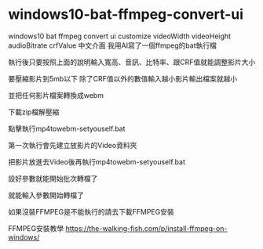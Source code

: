 # windows10-bat-ffmpeg-convert-ui
windows10 bat ffmpeg convert ui customize videoWidth videoHeight audioBitrate crfValue 中文介面
我用AI寫了一個ffmpeg的bat執行檔 

執行後只要按照上面的說明輸入寬高、音訊、比特率、跟CRF值就能調整影片大小

要壓縮影片到5mb以下 除了CRF值以外的數值輸入越小影片輸出檔案就越小

並把任何影片檔案轉換成webm

下載zip檔解壓縮

點擊執行mp4towebm-setyouself.bat

第一次執行會先建立放影片的Video資料夾

把影片放進去Video後再執行mp4towebm-setyouself.bat

設好參數就能開始批次轉檔了

就能輸入參數開始轉檔了

如果沒裝FFMPEG是不能執行的請去下載FFMPEG安裝

FFMPEG安裝教學
https://the-walking-fish.com/p/install-ffmpeg-on-windows/
